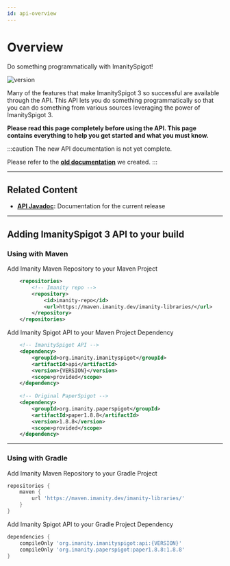 ```yaml
---
id: api-overview
---
```


# Overview

Do something programmatically with ImanitySpigot!

![version][apiVersion-url]

Many of the features that make ImanitySpigot 3 so successful are available through the API. This API lets you do something programmatically so that you can do something from various sources leveraging the power of ImanitySpigot 3.

**Please read this page completely before using the API. This page contains everything to help you get started and what you must know.**

:::caution
The new API documentation is not yet complete.

Please refer to the **[old documentation](#)** we created.
:::

---

## **Related Content**

- **[API Javadoc](https://imanity.dev/javadoc/spigot):** Documentation for the current release

---

## **Adding ImanitySpigot 3 API to your build**

### Using with Maven

Add Imanity Maven Repository to your Maven Project

```xml
    <repositories>
        <!-- Imanity repo -->
        <repository>
            <id>imanity-repo</id>
            <url>https://maven.imanity.dev/imanity-libraries/</url>
        </repository>
    </repositories>
```

Add Imanity Spigot API to your Maven Project Dependency

```xml
    <!-- ImanitySpigot API -->
    <dependency>
        <groupId>org.imanity.imanityspigot</groupId>
        <artifactId>api</artifactId>
        <version>{VERSION}</version>
        <scope>provided</scope>
    </dependency>
    
    <!-- Original PaperSpigot -->
    <dependency>
        <groupId>org.imanity.paperspigot</groupId>
        <artifactId>paper1.8.8</artifactId>
        <version>1.8.8</version>
        <scope>provided</scope>
    </dependency>
```

---

### Using with Gradle

Add Imanity Maven Repository to your Gradle Project

```groovy
repositories {
    maven {
        url 'https://maven.imanity.dev/imanity-libraries/'
    }
}
```

Add Imanity Spigot API to your Gradle Project Dependency

```groovy
dependencies {
    compileOnly 'org.imanity.imanityspigot:api:{VERSION}'
    compileOnly 'org.imanity.paperspigot:paper1.8.8:1.8.8'
}
```


[apiVersion-url]: https://img.shields.io/badge/dynamic/json?color=blue&label=API%20Version&query=version&url=https%3A%2F%2Frepo.imanity.dev%2Fapi%2Fmaven%2Flatest%2Fversion%2Fimanity-libraries%2Forg%252Fimanity%252Fimanityspigot%252Fapi&style=for-the-badge